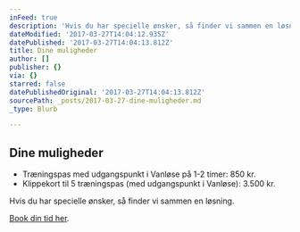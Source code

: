 ```yaml
---
inFeed: true
description: 'Hvis du har specielle ønsker, så finder vi sammen en løsning.'
dateModified: '2017-03-27T14:04:12.935Z'
datePublished: '2017-03-27T14:04:13.812Z'
title: Dine muligheder
author: []
publisher: {}
via: {}
starred: false
datePublishedOriginal: '2017-03-27T14:04:13.812Z'
sourcePath: _posts/2017-03-27-dine-muligheder.md
_type: Blurb

---
```

## Dine muligheder

* Træningspas med udgangspunkt i Vanløse på 1-2 timer: 850 kr.
* Klippekort til 5 træningspas (med udgangspunkt i Vanløse): 3.500 kr.

Hvis du har specielle ønsker, så finder vi sammen en løsning.

[Book din tid her][0].

[0]: http://lobementor.com/booking
